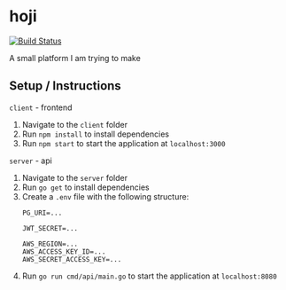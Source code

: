 # hoji

[![Build Status](https://travis-ci.com/mattfan00/hoji.svg?branch=master)](https://travis-ci.com/mattfan00/hoji)

A small platform I am trying to make

## Setup / Instructions
`client` - frontend
1. Navigate to the `client` folder
1. Run `npm install` to install dependencies
1. Run `npm start` to start the application at `localhost:3000`

`server` - api
1. Navigate to the `server` folder
1. Run `go get` to install dependencies
1. Create a `.env` file with the following structure:
    ```
    PG_URI=...
    
    JWT_SECRET=...

    AWS_REGION=...
    AWS_ACCESS_KEY_ID=...
    AWS_SECRET_ACCESS_KEY=...
    ```
1. Run `go run cmd/api/main.go` to start the application at `localhost:8080`
